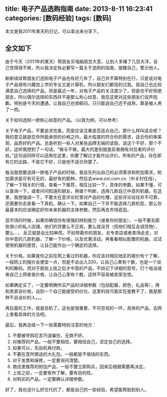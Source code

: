 title: 电子产品选购指南
date: 2013-8-11 16:23:41
categories: [数码经验]
tags: [数码]
---
本文是我2011年某天的日记，可以拿出来分享下。<!--more-->

## 全文如下 ##
由于今天（2011年的某天）帮朋友买电脑疏忽大意，让别人多赚了几百大洋，自己觉得很不爽，所以我决定有必要写一篇关于选购的指南，提醒自己，警示他人。

断断续续帮朋友们选购电子产品也有好几年了，自己并不算特别在行，只是说对电子产品很有兴趣加上学的专业又是计算机，所以朋友们都信的过我。我自己也比较满意自己选择的产品。但是最近一年，对电子产品的关注度少了，但是也不好拒绝朋友，所以偶尔选择的东西并不是那么称心如意，我在这里对这些朋友们说声抱歉。特别是今天的遭遇，让我自己也很郁闷，只只能说自己还不成熟，算是被人黑了一把。


关于如何选购一款称心如意的产品。（以我为例，可以参考）

关于电子产品，不要追求完美，而是应该注重是否适合自己。那什么样叫适合呢？我的意见就是在你所能承担的价格之内，最大程度的符合你的需求，适合你的审美观，品质好的产品。总是听到一些人对某些品牌无端的诋毁，说这个不好，那个不好。这样我想到了一句话，“做与不做，最大的差别就是前者拥有对后者的评价权。”这句话同样可以适用在这里，你要了解过才能作出评价。所有的产品，存在即有它的出路，不是它不好，只是他不适合你罢了。

每当我想要选择一款电子产品的时候，我会先列出自己的必须需求和附加需求，附加需求是可有可无的，最好有的那种。然后去www.zol.com.cn（中关村在线），了解一下相关的行情，查看一下推荐，相互比较一下，具体的参数，如果不懂，可以查询一下，或者问问知道的朋友，再做个判断，选择几款自己中意的机器。在这里，我想强调一下，不要太在意评论栏里对产品的吐槽，这些评论往往并不可靠，还需要你去查看一下真机，确认一下。如果自己一下并不能选择几款机型，那么你最基本的应该确定好你未来机器的主体参数，然后再去市场逛逛。

逛市场的时候，如果你确信你有很强的辨别能力（或者你的朋友），一般不要去那些很小的私人店铺，他们的货要么不正规，要么就没货（但他们相互会调货物），要么...， 反正就是会比较麻烦。不如带着你的朋友，去专卖店或者卖场走走，对你中意的几款机器，了解一下价格，以及优惠活动。再看看相似配置的机器，试试使用机器的感觉，让自己能作出一个确定的选择。

关于价格，如果是你之前在网上看过的机器，你应该对相应地区的报价有个了解，一般网上的报价会便宜一点，但是不会出入200，让自己心里有个数，也是一个谈判的筹码。而对于那些上街之后才中意的产品，不妨记下详细的型号，打个电话或者自己上网查查价格，让自己心里有个数，这样不容易被卖家忽悠。

如果确定买了，一定要明确所买产品的详细参数（包括配置，颜色，礼品等），再和卖家谈价格，谈到一个自己能接受的价位，这里的技巧我实在是教不了，我是那种不会谈价的人。。。

再后面的工作，就是验机了。这也是很重要，不可忽视的一环，具体的产品，去网上查看具体的方法吧。

最后，我再总结一下一些需要特别注意的地方：

1. 不要被导购花言巧语骗住，无商不奸。
2. 对推荐的产品，一般不要相信，要相信自己，坚定自己的选择。
3. 如果可以，先验机再付款。
4. 不要在意所赠送的大礼包，一般都是不值钱的东西。
5. 对于发票和保修，一定要询问清楚。
6. 商店里推荐的附加产品，一般不要立即购买，回来后根据需要再决定。
7. 上街之前，一定要有所了解，要有目的性。
8. 对购买的产品，一定要确认详细参数。


好了，我也没什么好交代的了，都是自己的一些经验，希望能帮助到别人。
